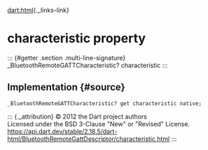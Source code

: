 [dart:html](../../dart-html/dart-html-library){._links-link}

characteristic property
=======================

::: {#getter .section .multi-line-signature}
\_BluetoothRemoteGATTCharacteristic? characteristic
:::

Implementation {#source}
--------------

``` {.language-dart data-language="dart"}
_BluetoothRemoteGATTCharacteristic? get characteristic native;
```

::: {._attribution}
© 2012 the Dart project authors\
Licensed under the BSD 3-Clause \"New\" or \"Revised\" License.\
<https://api.dart.dev/stable/2.18.5/dart-html/BluetoothRemoteGattDescriptor/characteristic.html>
:::
